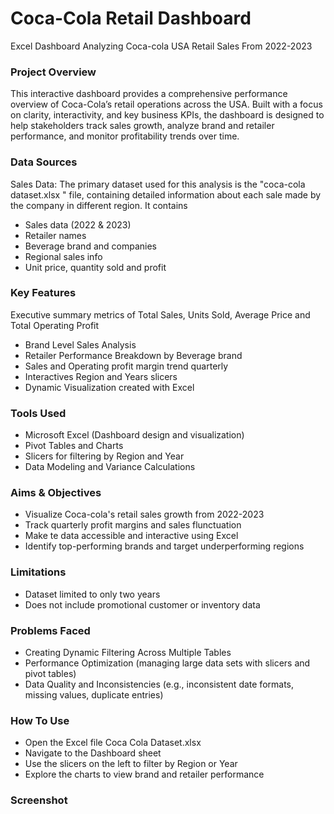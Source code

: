 # Coca-Cola Retail Dashboard
Excel Dashboard Analyzing Coca-cola USA Retail Sales From 2022-2023
### Project Overview

This interactive dashboard provides a comprehensive performance overview of Coca-Cola’s retail operations across the USA. Built with a focus on clarity, interactivity, and key business KPIs, the dashboard is designed to help stakeholders track sales growth, analyze brand and retailer performance, and monitor profitability trends over time.

### Data Sources

Sales Data: The primary dataset used for this analysis is the "coca-cola dataset.xlsx " file, containing detailed information about each sale made by the company in different region. It contains
- Sales data (2022 & 2023)
- Retailer names
- Beverage brand and companies
- Regional sales info
- Unit price, quantity sold and profit


### Key Features
Executive summary metrics of Total Sales, Units Sold, Average Price and Total Operating Profit
- Brand Level Sales Analysis
- Retailer Performance Breakdown by Beverage brand
- Sales and Operating profit margin trend quarterly
- Interactives Region and Years slicers
- Dynamic Visualization created with Excel

### Tools Used
- Microsoft Excel (Dashboard design and visualization)
- Pivot Tables and Charts
- Slicers for filtering by Region and Year
- Data Modeling and Variance Calculations

 ### Aims & Objectives
 - Visualize Coca-cola's retail sales growth from 2022-2023
 - Track quarterly profit margins and sales flunctuation
 - Make te data accessible and interactive using Excel
 - Identify top-performing brands and target underperforming regions

### Limitations
  - Dataset limited to only two years
  - Does not include promotional customer or inventory data

 ### Problems Faced
- Creating Dynamic Filtering Across Multiple Tables
- Performance Optimization (managing large data sets with slicers and pivot tables)
- Data Quality and Inconsistencies (e.g., inconsistent date formats, missing values, duplicate entries)

 ### How To Use
- Open the Excel file Coca Cola Dataset.xlsx
- Navigate to the Dashboard sheet
- Use the slicers on the left to filter by Region or Year
- Explore the charts to view brand and retailer performance

### Screenshot








       
